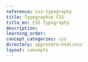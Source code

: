 ```yaml
---
reference: css-typography
title: Typographie CSS
title_en: CSS Typography
description:
learning_order:
concept_categories: css
directory: apprendre-html/css
layout: concepts
---
```


